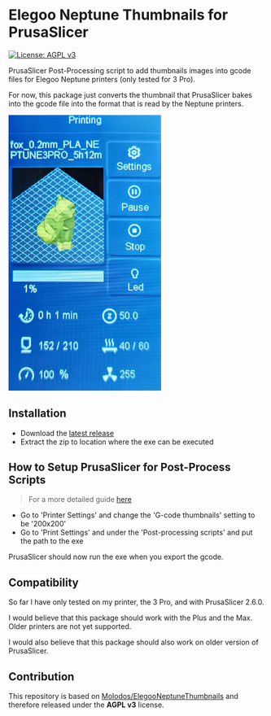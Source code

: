 # Elegoo Neptune Thumbnails for PrusaSlicer

[![License: AGPL v3](https://img.shields.io/badge/License-AGPL%20v3-blue.svg)](https://www.gnu.org/licenses/agpl-3.0)

PrusaSlicer Post-Processing script to add thumbnails images into gcode files for Elegoo Neptune printers (only tested for 3 Pro).

For now, this package just converts the thumbnail that PrusaSlicer bakes into the gcode file into the format that is read by the Neptune printers.

<img src="images/main.jpg" width='300'>

## Installation

- Download the [latest release](https://github.com/TheJMaster28/ElegooNeptuneThumbnailPrusa/releases)
- Extract the zip to location where the exe can be executed

## How to Setup PrusaSlicer for Post-Process Scripts

> For a more detailed guide [here](https://github.com/TheJMaster28/ElegooNeptuneThumbnailPrusa/wiki/Setup-Post%E2%80%90Process-Scripts-in-PrusaSlicer)

- Go to 'Printer Settings' and change the 'G-code thumbnails' setting to be '200x200'
- Go to 'Print Settings' and under the 'Post-processing scripts' and put the path to the exe

PrusaSlicer should now run the exe when you export the gcode.

## Compatibility

So far I have only tested on my printer, the 3 Pro, and with PrusaSlicer 2.6.0.

I would believe that this package should work with the Plus and the Max. Older printers are not yet supported.

I would also believe that this package should also work on older version of PrusaSlicer.

## Contribution

This repository is based on [Molodos/ElegooNeptuneThumbnails](https://github.com/Molodos/ElegooNeptuneThumbnails) and therefore
released under the **AGPL v3** license.
